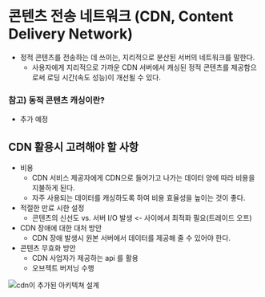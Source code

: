 # 콘텐츠 전송 네트워크 (CDN, Content Delivery Network)
- 정적 콘텐츠를 전송하는 데 쓰이는, 지리적으로 분산된 서버의 네트워크를 말한다.
    - 사용자에게 지리적으로 가까운 CDN 서버에서 캐싱된 정적 콘텐츠를 제공함으로써 로딩 시간(속도 성능)이 개선될 수 있다.

### 참고) 동적 콘텐츠 캐싱이란?
- 추가 예정

## CDN 활용시 고려해야 할 사항
- 비용
    - CDN 서비스 제공자에게 CDN으로 들어가고 나가는 데이터 양에 따라 비용을 지불하게 된다.
    - 자주 사용되는 데이터를 캐싱하도록 하여 비용 효율성을 높이는 것이 좋다.
- 적절한 만료 시한 설정
    - 콘텐츠의 신선도 vs. 서버 I/O 발생 <- 사이에서 최적화 필요(트레이드 오프)
- CDN 장애에 대한 대처 방안
    - CDN 장애 발생시 원본 서버에서 데이터를 제공해 줄 수 있어야 한다.
- 콘텐츠 무효화 방안
    - CDN 사업자가 제공하는 api 를 활용
    - 오브젝트 버저닝 수행

![cdn이 추가된 아키텍쳐 설계](images/adding_cdn_architecture.png)
